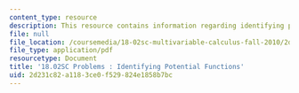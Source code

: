 ```yaml
---
content_type: resource
description: This resource contains information regarding identifying potential functions.
file: null
file_location: /coursemedia/18-02sc-multivariable-calculus-fall-2010/2d231c82a1183ce0f529824e1858b7bc_MIT18_02SC_pb_63_quest.pdf
file_type: application/pdf
resourcetype: Document
title: '18.02SC Problems : Identifying Potential Functions'
uid: 2d231c82-a118-3ce0-f529-824e1858b7bc
---
```

